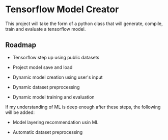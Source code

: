 
# Tensorflow Model Creator

This project will take the form of a python class that will generate, compile, train and evaluate a tensorflow model.


## Roadmap

- Tensorflow step up using public datasets

- Project model save and load

- Dynamic model creation using user's input

- Dynamic dataset preprocessing

- Dynamic model training and evaluation


If my understanding of ML is deep enough after these steps, the following will be added:

- Model layering recommendation usin ML

- Automatic dataset preprocessing